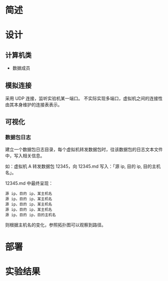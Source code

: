 # 简述



# 设计

## 计算机类

- 数据成员

## 模拟连接

采用 UDP 连接，监听实验机某一端口。
不实际实现多端口，虚拟机之间的连接性由其本身维护的连接表表示。

## 可视化

### 数据包日志

建立一个数据包日志目录，每个虚拟机转发数据包时，往该数据包的日志文本文件中，写入相关信息。

如：虚拟机 A 转发数据包 12345，向 12345.md 写入：「源 ip, 目的 ip, 目的主机名」。

12345.md 中最终呈现：

```
源 ip，目的 ip，某主机名
源 ip，目的 ip，某主机名
源 ip，目的 ip，某主机名
源 ip，目的 ip，某主机名
源 ip，目的 ip，目的主机名
```

则根据主机名的变化，参照拓扑图可以观察到路径。

# 部署

# 实验结果